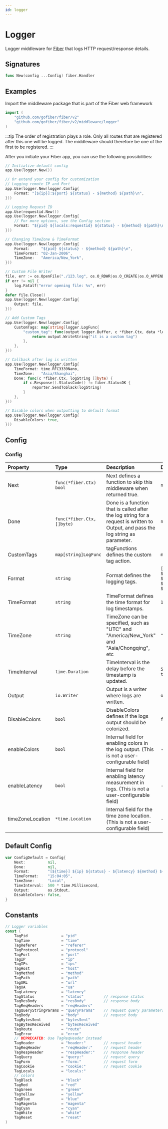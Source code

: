 ```yaml
---
id: logger
---
```


# Logger

Logger middleware for [Fiber](https://github.com/gofiber/fiber) that logs HTTP request/response details.

## Signatures
```go
func New(config ...Config) fiber.Handler
```
## Examples

Import the middleware package that is part of the Fiber web framework

```go
import (
    "github.com/gofiber/fiber/v2"
    "github.com/gofiber/fiber/v2/middleware/logger"
)
```

:::tip
The order of registration plays a role. Only all routes that are registered after this one will be logged.
The middleware should therefore be one of the first to be registered.
:::

After you initiate your Fiber app, you can use the following possibilities:

```go
// Initialize default config
app.Use(logger.New())

// Or extend your config for customization
// Logging remote IP and Port
app.Use(logger.New(logger.Config{
    Format: "[${ip}]:${port} ${status} - ${method} ${path}\n",
}))

// Logging Request ID
app.Use(requestid.New())
app.Use(logger.New(logger.Config{
    // For more options, see the Config section
    Format: "${pid} ${locals:requestid} ${status} - ${method} ${path}​\n",
}))

// Changing TimeZone & TimeFormat
app.Use(logger.New(logger.Config{
    Format:     "${pid} ${status} - ${method} ${path}\n",
    TimeFormat: "02-Jan-2006",
    TimeZone:   "America/New_York",
}))

// Custom File Writer
file, err := os.OpenFile("./123.log", os.O_RDWR|os.O_CREATE|os.O_APPEND, 0666)
if err != nil {
    log.Fatalf("error opening file: %v", err)
}
defer file.Close()
app.Use(logger.New(logger.Config{
    Output: file,
}))

// Add Custom Tags
app.Use(logger.New(logger.Config{
    CustomTags: map[string]logger.LogFunc{
        "custom_tag": func(output logger.Buffer, c *fiber.Ctx, data *logger.Data, extraParam string) (int, error) {
            return output.WriteString("it is a custom tag")
        },
    },
}))

// Callback after log is written
app.Use(logger.New(logger.Config{
    TimeFormat: time.RFC3339Nano,
    TimeZone:   "Asia/Shanghai",
    Done: func(c *fiber.Ctx, logString []byte) {
        if c.Response().StatusCode() != fiber.StatusOK {
            reporter.SendToSlack(logString) 
        }
    },
}))

// Disable colors when outputting to default format
app.Use(logger.New(logger.Config{
    DisableColors: true,
}))
```

## Config

### Config

| Property         | Type                       | Description                                                                                                                      | Default                                                |
|:-----------------|:---------------------------|:---------------------------------------------------------------------------------------------------------------------------------|:-------------------------------------------------------|
| Next             | `func(*fiber.Ctx) bool`    | Next defines a function to skip this middleware when returned true.                                                              | `nil`                                                  |
| Done             | `func(*fiber.Ctx, []byte)` | Done is a function that is called after the log string for a request is written to Output, and pass the log string as parameter. | `nil`                                                  |
| CustomTags       | `map[string]LogFunc`       | tagFunctions defines the custom tag action.                                                                                      | `map[string]LogFunc`                                   |
| Format           | `string`                   | Format defines the logging tags.                                                                                                 | `[${time}] ${ip} ${status} - ${latency} ${method} ${path}\n` |
| TimeFormat       | `string`                   | TimeFormat defines the time format for log timestamps.                                                                           | `15:04:05`                                             |
| TimeZone         | `string`                   | TimeZone can be specified, such as "UTC" and "America/New_York" and "Asia/Chongqing", etc                                        | `"Local"`                                              |
| TimeInterval     | `time.Duration`            | TimeInterval is the delay before the timestamp is updated.                                                                       | `500 * time.Millisecond`                               |
| Output           | `io.Writer`                | Output is a writer where logs are written.                                                                                       | `os.Stdout`                                            |
| DisableColors    | `bool`                     | DisableColors defines if the logs output should be colorized.                                                                    | `false`                                                |
| enableColors     | `bool`                     | Internal field for enabling colors in the log output. (This is not a user-configurable field)                                    | -                                                      |
| enableLatency    | `bool`                     | Internal field for enabling latency measurement in logs. (This is not a user-configurable field)                                 | -                                                      |
| timeZoneLocation | `*time.Location`           | Internal field for the time zone location. (This is not a user-configurable field)                                               | -                                                      |

## Default Config
```go
var ConfigDefault = Config{
    Next:          nil,
    Done:          nil,
    Format:        "[${time}] ${ip} ${status} - ${latency} ${method} ${path}\n",
    TimeFormat:    "15:04:05",
    TimeZone:      "Local",
    TimeInterval:  500 * time.Millisecond,
    Output:        os.Stdout,
    DisableColors: false,
}
```

## Constants
```go
// Logger variables
const (
    TagPid               = "pid"
    TagTime              = "time"
    TagReferer           = "referer"
    TagProtocol          = "protocol"
    TagPort              = "port"
    TagIP                = "ip"
    TagIPs               = "ips"
    TagHost              = "host"
    TagMethod            = "method"
    TagPath              = "path"
    TagURL               = "url"
    TagUA                = "ua"
    TagLatency           = "latency"
    TagStatus            = "status"         // response status
    TagResBody           = "resBody"        // response body
    TagReqHeaders        = "reqHeaders"
    TagQueryStringParams = "queryParams"    // request query parameters
    TagBody              = "body"           // request body
    TagBytesSent         = "bytesSent"
    TagBytesReceived     = "bytesReceived"
    TagRoute             = "route"
    TagError             = "error"
    // DEPRECATED: Use TagReqHeader instead
    TagHeader            = "header:"        // request header
    TagReqHeader         = "reqHeader:"     // request header
    TagRespHeader        = "respHeader:"    // response header
    TagQuery             = "query:"         // request query
    TagForm              = "form:"          // request form
    TagCookie            = "cookie:"        // request cookie
    TagLocals            = "locals:"
    // colors
    TagBlack             = "black"
    TagRed               = "red"
    TagGreen             = "green"
    TagYellow            = "yellow"
    TagBlue              = "blue"
    TagMagenta           = "magenta"
    TagCyan              = "cyan"
    TagWhite             = "white"
    TagReset             = "reset"
)
```
